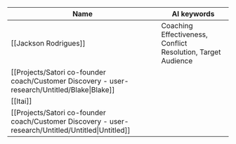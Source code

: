 |Name|AI keywords|
|---|---|
|[[Jackson Rodrigues]]|Coaching Effectiveness, Conflict Resolution, Target Audience|
|[[Projects/Satori co-founder coach/Customer Discovery - user-research/Untitled/Blake\|Blake]]||
|[[Itai]]||
|[[Projects/Satori co-founder coach/Customer Discovery - user-research/Untitled/Untitled\|Untitled]]||